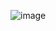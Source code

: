 
![image](https://user-images.githubusercontent.com/122611919/218075378-6420e84b-d8b2-41ff-a6dc-a4debab812bf.png)
